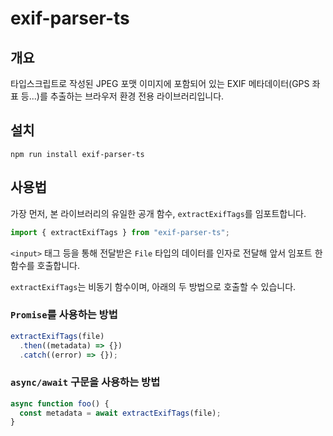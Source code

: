 # exif-parser-ts

## 개요

타입스크립트로 작성된 JPEG 포맷 이미지에 포함되어 있는 EXIF 메타데이터(GPS 좌표 등...)를 추출하는 브라우저 환경 전용 라이브러리입니다.

## 설치

```shell
npm run install exif-parser-ts
```

## 사용법

가장 먼저, 본 라이브러리의 유일한 공개 함수, `extractExifTags`를 임포트합니다.

```typescript
import { extractExifTags } from "exif-parser-ts";
```

`<input>` 태그 등을 통해 전달받은 `File` 타입의 데이터를 인자로 전달해 앞서 임포트 한 함수를 호출합니다.

`extractExifTags`는 비동기 함수이며, 아래의 두 방법으로 호출할 수 있습니다.

### `Promise`를 사용하는 방법

```typescript
extractExifTags(file)
  .then((metadata) => {})
  .catch((error) => {});
```

### `async/await` 구문을 사용하는 방법

```typescript
async function foo() {
  const metadata = await extractExifTags(file);
}
```
